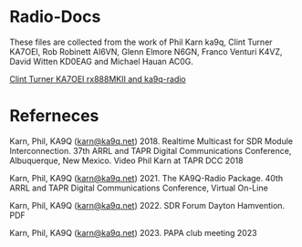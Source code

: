 # Radio-Docs

These files are collected from the work of Phil Karn ka9q, Clint Turner KA7OEI, Rob Robinett AI6VN, Glenn Elmore N6GN, Franco Venturi K4VZ, David Witten KD0EAG and Michael Hauan AC0G.

[Clint Turner KA7OEI rx888MKII and ka9q-radio](http://www.sdrutah.org/info/using_ka9q_radio_with_the_rx888.html)

# Referneces

Karn, Phil, KA9Q (karn@ka9q.net) 2018. Realtime Multicast for SDR Module Interconnection. 37th ARRL and TAPR Digital Communications Conference, Albuquerque, New Mexico. Video Phil Karn at TAPR DCC 2018

Karn, Phil, KA9Q (karn@ka9q.net) 2021. The KA9Q-Radio Package. 40th ARRL and TAPR Digital Communications Conference, Virtual On-Line

Karn, Phil, KA9Q (karn@ka9q.net) 2022. SDR Forum Dayton Hamvention. PDF

Karn, Phil, KA9Q (karn@ka9q.net) 2023. PAPA club meeting 2023

